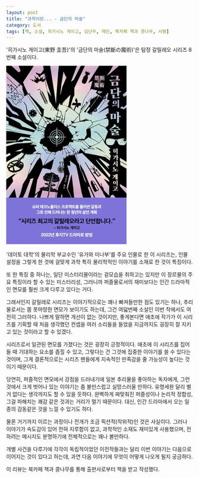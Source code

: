 ```yaml
---
layout: post
title: "과학이란... - 금단의 마술"
category: 도서
tags: [책, 소설, 히가시노 게이고, 김난주, 재인, 북카페 책과 콩나무, 서평]
---
```


'히가시노 게이고(東野 圭吾)'의
'금단의 마술(禁斷の魔術)'은
탐정 갈릴레오 시리즈 8번째 소설이다.

![표지](/images/book/kindan-no-majutsu-book.jpg)

'데이토 대학'의 물리학 부교수인 '유가와 미나부'를 주요 인물로 한 이 시리즈는,
인물 설정을 그렇게 한 것에 걸맞게
과학 특히 물리학적인 이야기를 소재로 한 것이 특징이다.

또 한 특징 중 하나는,
일단 미스터리물이라는 겉모습을 취하고는 있지만
이 장르물의 주요 특징이라 할 수 있는 미스터리성, 그러니까 퍼즐물로서의 재미보다는
인간 드라마적인 면모를 훨씬 크게 다루고 있다는 거다.

그래서인지 갈릴레로 시리즈는 이야기적으로는 꽤나 빠져들만한 점도 있기는 하나,
추리물로서는 쫌 못마땅한 면모가 보이기도 하는데,
그건 여덟번째 소설인 이번 작에서도 여전히 그러하다.
나쁘게 말하면 개선이 없는 것이지만,
좋게본다면 애초에 작가가 이 시리즈를 기획할 때 처음 생각했던 컨셉을
여러 소리들을 들었을 지금까지도 굉장히 잘 지키고 있는 것이라고 할 수 있겠다.

시리즈로서 일관된 면모를 가졌다는 것은 굉장히 긍정적이다.
애초에 이 시리즈를 집어들 때 기대하는 요소를 좁힐 수 있고,
그렇다는 건 그것에 집중한 이야기를 쓸 수 있다는 것이며,
그게 결론적으로는 시리즈 팬들에게 지속적인 만족감을 줄 가능성이 높다는 것이기 때문이다.

당연히, 퍼즐적인 면모에서 강점을 드러내기에 일본 추리물을 좋아하는 독자에게,
그런 것에서 크게 벗어나 있는 이야기는 좀 불만스럽고 실망스러울 만하다.
유명세완 달리 별 거 없다는 생각까지도 할 수 있을 듯하다.
완벽하게 짜맞춰진 퍼즐성이나 논리적 정합성, 그걸 파해치는 쾌감 같은 것과는 거리가 멀기 때문이다.
대신, 인간 드라마에서 오는 일종의 감동같은 것을 느낄 수 있기도 하다.

물론 거기까지 이르는 과정이나 전개가 조금 픽션적(작위적)인 것은 사실이다.
그러나 이야기가 속도감이 있어 전혀 지루함이 없고,
과학적인 소재도 재미있게 사용했으며,
전하려는 메시지도 분명하기에
전체적으로는 꽤나 볼만하다.

개별 사건을 다루기에 각각이 독립적이었던 이전작들과는 달리
이번 이야기는 다음으로 이어지는 것이 있다고 하는데,
과연 다음 이야기에 무엇이 어떻게 나오게 될지 궁금하다.



<div class="im im-info">
이 리뷰는 북카페 책과 콩나무를 통해 출판사로부터 책을 받고 작성했다.
</div>
